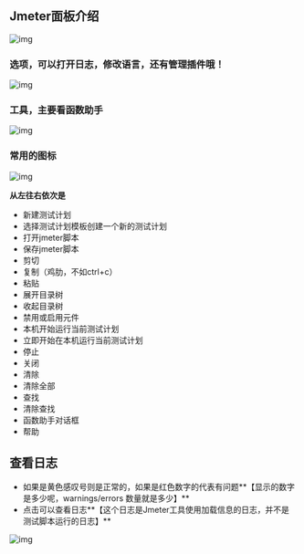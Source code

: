 ## Jmeter面板介绍



![img](https://gitee.com/myHduwork/myblogimg/raw/master/img/1896874-20200425095521117-1271559523.png)



### 选项，可以打开日志，修改语言，还有管理插件哦！

![img](https://gitee.com/myHduwork/myblogimg/raw/master/img/1896874-20200425102042872-1094187611.png)



### 工具，主要看函数助手

![img](https://gitee.com/myHduwork/myblogimg/raw/master/img/1896874-20200425102044778-1812471518.png)



### **常用的图标**

![img](https://gitee.com/myHduwork/myblogimg/raw/master/img/1896874-20200425102500096-1182484082.png)

 **从左往右依次是**

- 新建测试计划
- 选择测试计划模板创建一个新的测试计划
- 打开jmeter脚本
- 保存jmeter脚本
- 剪切
- 复制（鸡肋，不如ctrl+c）
- 粘贴
- 展开目录树
- 收起目录树
- 禁用或启用元件
- 本机开始运行当前测试计划
- 立即开始在本机运行当前测试计划
- 停止
- 关闭
- 清除
- 清除全部
- 查找
- 清除查找
- 函数助手对话框
- 帮助



## 查看日志

- 如果是黄色感叹号则是正常的，如果是红色数字的代表有问题**【显示的数字是多少呢，warnings/errors 数量就是多少】**
- 点击可以查看日志**【这个日志是Jmeter工具使用加载信息的日志，并不是测试脚本运行的日志】**

![img](https://gitee.com/myHduwork/myblogimg/raw/master/img/1896874-20200426105144727-1175118119.png)